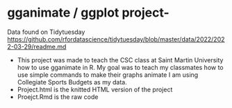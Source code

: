 # gganimate / ggplot project-
Data found on Tidytuesday https://github.com/rfordatascience/tidytuesday/blob/master/data/2022/2022-03-29/readme.md

- This project was made to teach the CSC class at Saint Martin University how to use gganimate in R. My goal was to teach my classmates how to use simple commands to make their graphs animate  I am using Collegiate Sports Budgets as my data. 
- Project.html is the knitted HTML version of the project
- Proejct.Rmd is the raw code
